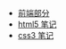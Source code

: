 <!-- frontend/_sidebar.md -->

* [前端部分](frontend/)
* [html5 笔记](frontend/html5-notes)
* [css3 笔记](frontend/css3-notes)